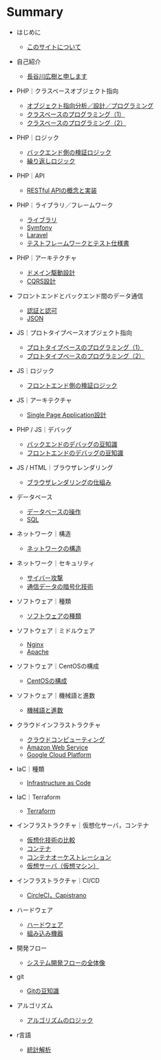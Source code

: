# Summary

* はじめに
    * [このサイトについて](README.md)
    
* 自己紹介
    * [長谷川広樹と申します](public/self_introduction.md)
* PHP｜クラスベースオブジェクト指向
    * [オブジェクト指向分析／設計／プログラミング](public/backend_object_orientation_analysis_design_programming.md)
    * [クラスベースのプログラミング（1）](public/backend_object_orientation_class.md)
    * [クラスベースのプログラミング（2）](public/backend_object_orientation_method_data.md)
* PHP｜ロジック
    * [バックエンド側の検証ロジック](public/backend_logic_validation.md)
    * [繰り返しロジック](public/backend_logic_iteration.md)
* PHP｜API
    * [RESTful APIの概念と実装](public/backend_api_restful.md)
* PHP｜ライブラリ／フレームワーク
    * [ライブラリ](public/backend_library.md)
    * [Symfony](public/backend_framework_symfony.md)
    * [Laravel](public/backend_framework_laravel.md)
    * [テストフレームワークとテスト仕様書](public/backend_testing.md)
* PHP｜アーキテクチャ
    * [ドメイン駆動設計](public/backend_architecture_domain_driven_design.md)
    * [CQRS設計](public/backend_architecture_cqrs.md)
* フロントエンドとバックエンド間のデータ通信
    * [認証と認可](public/frontend_and_backend_authentication_authorization.md)
    * [JSON](public/frontend_and_backend_json.md)
* JS｜プロトタイプベースオブジェクト指向
    * [プロトタイプベースのプログラミング（1）](public/frontend_object_orientation_prototype.md)
    * [プロトタイプベースのプログラミング（2）](public/frontend_object_orientation_method_data.md)
* JS｜ロジック
    * [フロントエンド側の検証ロジック](public/frontend_logic_validation.md)
* JS｜アーキテクチャ
    * [Single Page Application設計](public/frontend_architecture_spa_vuejs.md)
* PHP / JS｜デバッグ
    * [バックエンドのデバッグの豆知識](public/backend_debug.md)
    * [フロントエンドのデバッグの豆知識](public/frontend_debug.md)
* JS / HTML｜ブラウザレンダリング
    * [ブラウザレンダリングの仕組み](public/frontend_browser_rendering.md)
* データベース
    * [データベースの操作](public/backend_database_operation.md)
    * [SQL](public/backend_database_mysql.md)
* ネットワーク｜構造
    * [ネットワークの構造](public/infrastructure_network_internet.md)
* ネットワーク｜セキュリティ
    * [サイバー攻撃](public/infrastructure_network_cyber_attacks.md)
    * [通信データの暗号化技術](public/infrastructure_network_encryption_technology.md)
* ソフトウェア｜種類
    * [ソフトウェアの種類](public/infrastructure_software.md)
* ソフトウェア｜ミドルウェア
    * [Nginx](public/infrastructure_software_middleware_nginx.md)
    * [Apache](public/infrastructure_software_middleware_apache.md)
* ソフトウェア｜CentOSの構成
    * [CentOSの構成](public/infrastructure_software_centos.md)
* ソフトウェア｜機械語と進数
    * [機械語と進数](public/infrastructure_software_machine_language_and_radix.md)
* クラウドインフラストラクチャ
    * [クラウドコンピューティング](public/infrastructure_cloud_computing.md)
    * [Amazon Web Service](public/infrastructure_cloud_computing_aws.md)
    * [Google Cloud Platform](public/infrastructure_cloud_computing_gcp.md)
* IaC｜種類
    * [Infrastructure as Code](public/infrastructure_as_code.md)
* IaC｜Terraform
    * [Terraform](public/infrastructure_terraform.md)
* インフラストラクチャ｜仮想化サーバ，コンテナ
    * [仮想化技術の比較](public/infrastructure_virtualization_comparison.md)
    * [コンテナ](public/infrastructure_virtualization_container.md)
    * [コンテナオーケストレーション](public/infrastructure_virtualization_container_orchestration.md)
    * [仮想サーバ（仮想マシン）](public/infrastructure_virtualization_server.md)
* インフラストラクチャ｜CI/CD
    * [CircleCI，Capistrano](public/infrastructure_ci_cd.md)
* ハードウェア
    * [ハードウェア](public/hardware.md)
    * [組み込み機器](public/hardware_embedded_system.md)
* 開発フロー
    * [システム開発フローの全体像](public/management_development_flow.md)
* git
    * [Gitの豆知識](public/git.md)
* アルゴリズム
    * [アルゴリズムのロジック](public/backend_logic_algorithm.md)
* r言語
    * [統計解析](public/statistic_analysis.md)

